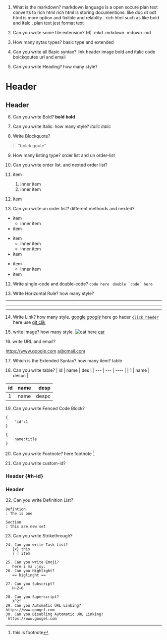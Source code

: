 1. What is the markdown?
markdown language is a open socure
plan text converts to rich html
rich html is storing documentions. like doc ot odt
html is more option and fixlible and relablity . rich html such as like bold and italc . plan text jest format text

2. Can you write some file extension? (6)
.mkd
.mrkdown
.mdown
.md

3. How many sytax types?
basic type and extended

4. Can you write all Basic syntax?
link
header
image
bold and italic 
code
bolckqoutes
url and email

5. Can you write Heading? how many style?
# Header
## Header
6. Can you write Bold?
__bold__
**bold**
7. Can you write Italic. how many style?
_italic_
*italic*

8. Write Blockquote?
> "bolck qoute"
9. How many listing type?
order list and un order-list

10. Can you write order list. and nexted order list?
1. item
    1. inner item
    2. inner item
2. item

11. Can you write un order list? different methords and nexted?

* item
    * inner item
* item

- item
    - inner item
    - inner item
- item

+ item
    + inner item
+ item

12. Write single-code and double-code?
`code here`
`` double `code` here``

13. Write Horizontal Rule? how many style?
___
---
***
14. Write Link? how many style. 
[google](https://www.google.com)
*[google](https://www.google.com)*
here go hader [`click haeder`](#header)
here use [git clik][git]

[git]:https://www.gitlab.com

15. write Image?  how many style.
![cat](cat.png)
here [car]

[car]:https://www.car.com/car.png
16. write URL and email?

<https://www.google.com>
<a@gmail.com>

17. Which is the Extended Syntax? how many item?
table

18. Can you write table?
| id | name | des |
| --- | --- | ---- |
| 1 | name | despc |

| id | name | desp |
| :-- | :---: | ---: |
| 1 | name | despc |


19. Can you write Fenced Code Block?
~~~
{
    'id':1
}
~~~

```
{
    name:title
}
```

20. Can you write Footnote?
here footnote [^1]

[^1]: this is footnote

21. Can you write custom-id?

### Header {#h-id}

<h3 id="h-id">Header</h3>
22. Can you write Definition List?
    
    Defintion
    : The is one 

    Section
    : this are new set

23. Can you write Strikethrough?
 ~~~ this ~~~
24. Can you write Task List?
    [x] this
    [ ] item

25. Can you write Emoji?
    here i ma :joy:
26. Can you Highlight?
    == higlinght ==

27. Can you Subscript?
    H~2~O

28. Can you Superscript?
    X^2^
29. Can you Automatic URL Linking?
https://www.googel.com
30. Can you Disabling Automatic URL Linking?
`https://www.googel.com`
